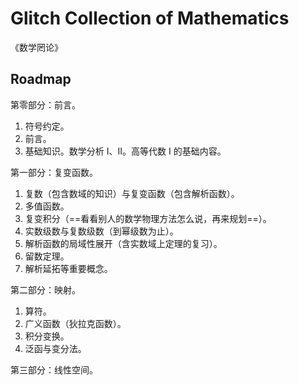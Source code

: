 # Glitch Collection of Mathematics

《数学罔论》

## Roadmap

第零部分：前言。

1. 符号约定。
2. 前言。
3. 基础知识。数学分析 I、II。高等代数 I 的基础内容。

第一部分：复变函数。

1. 复数（包含数域的知识）与复变函数（包含解析函数）。
2. 多值函数。
3. 复变积分（==看看别人的数学物理方法怎么说，再来规划==）。
4. 实数级数与复数级数（到幂级数为止）。
5. 解析函数的局域性展开（含实数域上定理的复习）。
6. 留数定理。
7. 解析延拓等重要概念。

第二部分：映射。

1. 算符。
2. 广义函数（狄拉克函数）。
3. 积分变换。
4. 泛函与变分法。

第三部分：线性空间。
